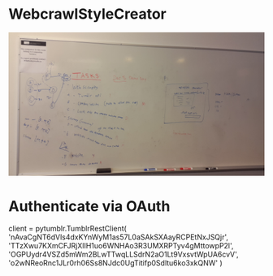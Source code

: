 # WebcrawlStyleCreator

<img src="pictures/Cmpt732ProjectPlan.jpg">

# Authenticate via OAuth
client = pytumblr.TumblrRestClient(
	'nAvaCgNT6dVls4dxKYnWyM1as57L0aSAkSXAayRCPEtNxJSQjr',
	'TTzXwu7KXmCFJRjXlIH1uo6WNHAo3R3UMXRPTyv4gMttowpP2l',
	'OGPUydr4VSZd5mWm2BLwTTwqLLSdrN2aO1Lt9VxsvtWpUA6cvV',
	'o2wNReoRnc1JLr0rh06Ss8NJdc0UgTitifp0Sdltu6ko3xkQNW'
)
